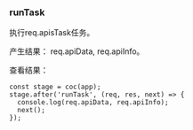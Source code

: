 ### runTask

执行req.apisTask任务。

产生结果： req.apiData, req.apiInfo。

查看结果：
```
const stage = coc(app);
stage.after('runTask', (req, res, next) => {
  console.log(req.apiData, req.apiInfo);
  next();
});
```